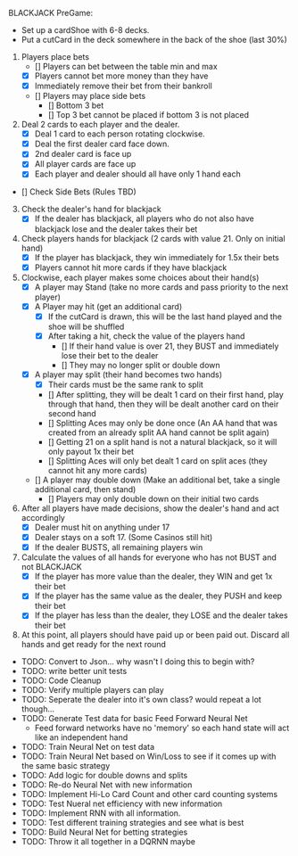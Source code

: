BLACKJACK
PreGame:
  - Set up a cardShoe with 6-8 decks.
  - Put a cutCard in the deck somewhere in the back of the shoe (last 30%)


1. Players place bets
    - [] Players can bet between the table min and max
    - [x] Players cannot bet more money than they have
    - [x] Immediately remove their bet from their bankroll
    - [] Players may place side bets
        - [] Bottom 3 bet
        - [] Top 3 bet cannot be placed if bottom 3 is not placed
2. Deal 2 cards to each player and the dealer.
    - [x] Deal 1 card to each person rotating clockwise.
    - [x] Deal the first dealer card face down.
    - [x] 2nd dealer card is face up
    - [x] All player cards are face up
    - [x] Each player and dealer should all have only 1 hand each
- [] Check Side Bets (Rules TBD)
3. Check the dealer's hand for blackjack
    - [x] If the dealer has blackjack, all players who do not also have blackjack lose and the dealer takes their bet
4. Check players hands for blackjack (2 cards with value 21. Only on initial hand)
    - [x] If the player has blackjack, they win immediately for 1.5x their bets
    - [x] Players cannot hit more cards if they have blackjack
5. Clockwise, each player makes some choices about their hand(s)
    - [x] A player may Stand (take no more cards and pass priority to the next player)
    - [x] A Player may hit (get an additional card)
        - [x] If the cutCard is drawn, this will be the last hand played and the shoe will be shuffled
        - [x] After taking a hit, check the value of the players hand
            - [] If their hand value is over 21, they BUST and immediately lose their bet to the dealer
            - [] They may no longer split or double down
    - [x] A player may split (their hand becomes two hands)
        - [x] Their cards must be the same rank to split
        - [] After splitting, they will be dealt 1 card on their first hand, play through that hand, then they will be dealt another card on their second hand
        - [] Splitting Aces may only be done once (An AA hand that was created from an already split AA hand cannot be split again)
        - [] Getting 21 on a split hand is not a natural blackjack, so it will only payout 1x their bet
        - [] Splitting Aces will only bet dealt 1 card on split aces (they cannot hit any more cards)
    - [] A player may double down (Make an additional bet, take a single additional card, then stand)
        - [] Players may only double down on their initial two cards
6. After all players have made decisions, show the dealer's hand and act accordingly
    - [x] Dealer must hit on anything under 17
    - [x] Dealer stays on a soft 17. (Some Casinos still hit)
    - [x] If the dealer BUSTS, all remaining players win
7. Calculate the values of all hands for everyone who has not BUST and not BLACKJACK
    - [x] If the player has more value than the dealer, they WIN and get 1x their bet
    - [x] If the player has the same value as the dealer, they PUSH and keep their bet
    - [x] If the player has less than the dealer, they LOSE and the dealer takes their bet
8. At this point, all players should have paid up or been paid out. Discard all hands and get ready for the next round



- TODO: Convert to Json... why wasn't I doing this to begin with?
- TODO: write better unit tests
- TODO: Code Cleanup
- TODO: Verify multiple players can play
- TODO: Seperate the dealer into it's own class? would repeat a lot though...
- TODO: Generate Test data for basic Feed Forward Neural Net
    - Feed forward networks have no 'memory' so each hand state will act like an independent hand
- TODO: Train Neural Net on test data
- TODO: Train Neural Net based on Win/Loss to see if it comes up with the same basic strategy
- TODO: Add logic for double downs and splits
- TODO: Re-do Neural Net with new information
- TODO: Implement Hi-Lo Card Count and other card counting systems
- TODO: Test Nueral net efficiency with new information
- TODO: Implement RNN with all information.
- TODO: Test different training strategies and see what is best
- TODO: Build Neural Net for betting strategies
- TODO: Throw it all together in a DQRNN maybe
